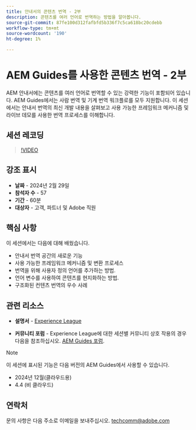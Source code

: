 ```yaml
---
title: 안내서의 콘텐츠 번역 - 2부
description: 콘텐츠를 여러 언어로 번역하는 방법을 알아봅니다.
source-git-commit: 87fe100d312fafbfd5b336f7c5ca618bc20cdebb
workflow-type: tm+mt
source-wordcount: '190'
ht-degree: 1%

---
```


# AEM Guides를 사용한 콘텐츠 번역 - 2부

AEM 안내서에는 콘텐츠를 여러 언어로 번역할 수 있는 강력한 기능이 포함되어 있습니다. AEM Guides에서는 사람 번역 및 기계 번역 워크플로를 모두 지원합니다. 이 세션에서는 안내서 번역의 최신 개발 내용을 살펴보고 사용 가능한 프레임워크 메커니즘 및 라이브 데모를 사용한 번역 프로세스를 이해합니다.


## 세션 레코딩

>[!VIDEO](https://video.tv.adobe.com/v/3427661/languagevariables-nativepdf-translation)

## 강조 표시

- **날짜** - 2024년 2월 29일
- **참석자 수** - 57
- **기간** - 60분
- **대상자** - 고객, 파트너 및 Adobe 직원

## 핵심 사항

이 세션에서는 다음에 대해 배웠습니다.
- 안내서 번역 공간의 새로운 기능
- 사용 가능한 프레임워크 메커니즘 및 변환 프로세스
- 번역을 위해 사용자 정의 언어를 추가하는 방법.
- 언어 변수를 사용하여 콘텐츠를 현지화하는 방법.
- 구조화된 컨텐츠 번역의 우수 사례


## 관련 리소스

- **설명서** - [Experience League](https://experienceleague.adobe.com/docs/experience-manager-guides/using/user-guide/translate-content/translation.html?lang=en)

- **커뮤니티 포럼** - Experience League에 대한 세션별 커뮤니티 상호 작용의 경우 다음을 참조하십시오.  [AEM Guides 포럼](https://experienceleaguecommunities.adobe.com/t5/experience-manager-guides/bd-p/xml-documentation-discussions).


>[!NOTE]
>
> 이 세션에 표시된 기능은 다음 버전의 AEM Guides에서 사용할 수 있습니다.
> - 2024년 12월(클라우드용)
> - 4.4 (비 클라우드)



## 연락처

문의 사항은 다음 주소로 이메일을 보내주십시오. <techcomm@adobe.com>
